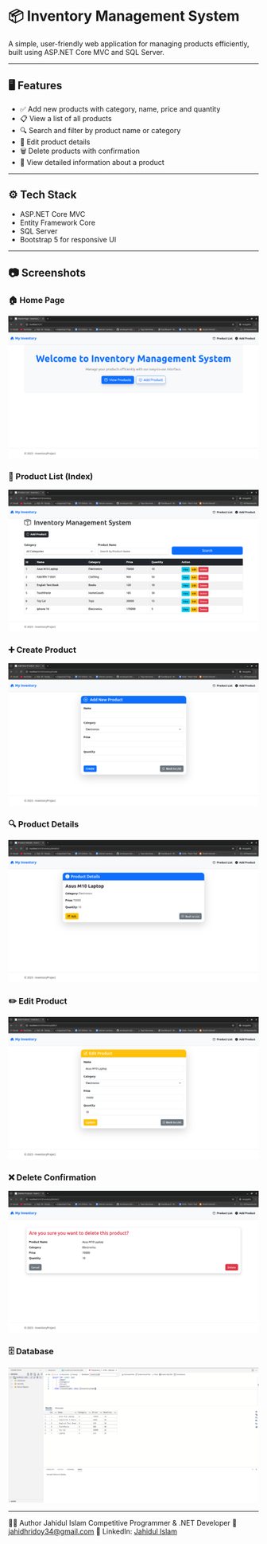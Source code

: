 # 📦 Inventory Management System

A simple, user-friendly web application for managing products efficiently, built using ASP.NET Core MVC and SQL Server.

---

## 🖥️ Features

- ✅ Add new products with category, name, price and quantity
- 📋 View a list of all products
- 🔍 Search and filter by product name or category
- 📝 Edit product details
- 🗑️ Delete products with confirmation
- 📄 View detailed information about a product

---

## ⚙️ Tech Stack

- ASP.NET Core MVC
- Entity Framework Core
- SQL Server
- Bootstrap 5 for responsive UI

---

## 📷 Screenshots

### 🏠 Home Page
![Home Page](img/homePage.png)

### 📃 Product List (Index)
![Index Page](img/indexPage.png)

### ➕ Create Product
![Create Page](img/createPage.png)

### 🔍 Product Details
![Details Page](img/detailsPage.png)

### ✏️ Edit Product
![Edit Page](img/editPage.png)

### ❌ Delete Confirmation
![Delete Page](img/deletePage.png)

### 🗄️ Database
![Database](img/database.png)

---

🙋‍♂️ Author
Jahidul Islam
Competitive Programmer & .NET Developer
📧 jahidhridoy34@gmail.com
🔗 LinkedIn: [Jahidul Islam]([url](https://www.linkedin.com/in/jahidul-islam-788577243/))
